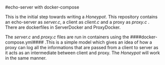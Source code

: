 #echo-server with docker-compose

This is the initial step towards writing a _Honeypot_. This repository contains an echo-server as *server.c*, a client as 
*client.c* and a proxy as *proxy.c* . There are dockerfiles in ServerDocker and ProxyDocker. 

The *server.c* and *proxy.c* files are run in containers using the ####docker-compose.yml#### .This is a simple model
which gives an idea of how a proxy can log all the informations that are passed from a client to server as it acts as
an intermediate between client and proxy. The _Honeypot_ will work in the same manner.
